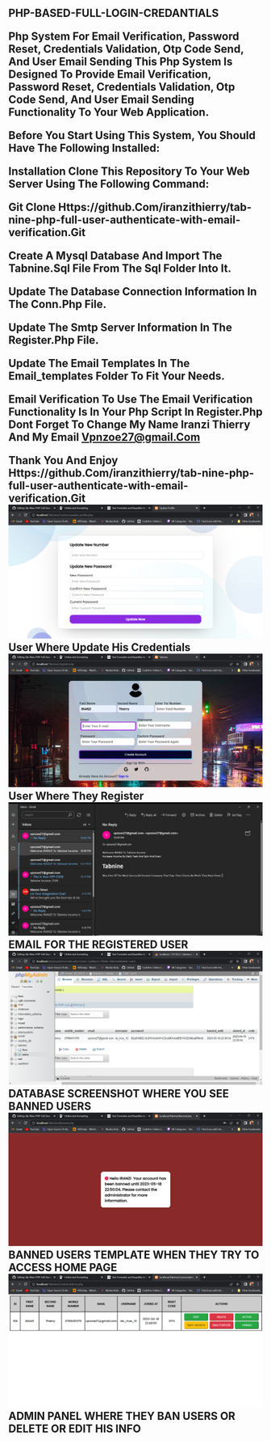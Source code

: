 <h2><b>PHP-BASED-FULL-LOGIN-CREDANTIALS


Php System For Email Verification, Password Reset, Credentials Validation, Otp Code Send, And User Email Sending
This Php System Is Designed To Provide Email Verification, Password Reset, Credentials Validation, Otp Code Send, And User Email Sending Functionality To Your Web Application.


Before You Start Using This System, You Should Have The Following Installed:


Installation
Clone This Repository To Your Web Server Using The Following Command:

Git Clone Https://github.Com/iranzithierry/tab-nine-php-full-user-authenticate-with-email-verification.Git

Create A Mysql Database And Import The Tabnine.Sql File From The Sql Folder Into It.

Update The Database Connection Information In The Conn.Php File.

Update The Smtp Server Information In The Register.Php File.

Update The Email Templates In The Email_templates Folder To Fit Your Needs.

Email Verification
To Use The Email Verification Functionality Is In Your Php Script In Register.Php
Dont Forget To Change My Name Iranzi Thierry And My Email Vpnzoe27@gmail.Com
  
 Thank You And Enjoy 
 Https://github.Com/iranzithierry/tab-nine-php-full-user-authenticate-with-email-verification.Git
 <img src="screenshot/update.png" alt="Update Panel For User">
 User Where Update His Credentials
 <img src = "screenshot/register.png" alt="registerform">
 User Where They Register
 <img src = "screenshot/welcome.png" alt="registerform">
 EMAIL FOR THE REGISTERED USER
 <img src = "screenshot/database.png" alt="registerform">
 DATABASE SCREENSHOT WHERE YOU SEE BANNED USERS
 <img src = "screenshot/banned_user.png" alt="registerform">
 BANNED USERS TEMPLATE WHEN THEY TRY TO ACCESS HOME PAGE
 <img src = "screenshot/admin panel.png" alt="registerform">
 ADMIN PANEL WHERE THEY BAN USERS OR DELETE OR EDIT HIS INFO 

</b></h2>